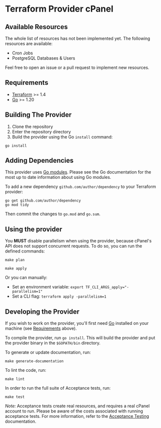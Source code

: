 # Terraform Provider cPanel

## Available Resources

The whole list of resources has not been implemented yet. The following resources are available:

- Cron Jobs
- PostgreSQL Databases & Users

Feel free to open an issue or a pull request to implement new resources.

## Requirements

- [Terraform](https://developer.hashicorp.com/terraform/downloads) >= 1.4
- [Go](https://golang.org/doc/install) >= 1.20

## Building The Provider

1. Clone the repository
1. Enter the repository directory
1. Build the provider using the Go `install` command:

```shell
go install
```

## Adding Dependencies

This provider uses [Go modules](https://github.com/golang/go/wiki/Modules).
Please see the Go documentation for the most up to date information about using Go modules.

To add a new dependency `github.com/author/dependency` to your Terraform provider:

```shell
go get github.com/author/dependency
go mod tidy
```

Then commit the changes to `go.mod` and `go.sum`.

## Using the provider

You **MUST** disable parallelism when using the provider, because cPanel's API does not support concurrent requests. 
To do so, you can run the defined commands:

```shell
make plan
```

```shell
make apply
```


Or you can manually:
- Set an environment variable: `export TF_CLI_ARGS_apply="-parallelism=1"`
- Set a CLI flag: `terraform apply -parallelism=1`

## Developing the Provider

If you wish to work on the provider, you'll first need [Go](http://www.golang.org) installed on your machine (see [Requirements](#requirements) above).

To compile the provider, run `go install`. This will build the provider and put the provider binary in the `$GOPATH/bin` directory.

To generate or update documentation, run:

```shell
make generate-documentation
```

To lint the code, run:

```shell
make lint
```

In order to run the full suite of Acceptance tests, run:

```shell
make test
```

*Note:* Acceptance tests create real resources, and requires a real cPanel account to run. Please be aware of the costs associated with running acceptance tests. For more information, refer to the [Acceptance Testing](https://www.terraform.io/docs/extend/testing/acceptance-tests/index.html) documentation.

